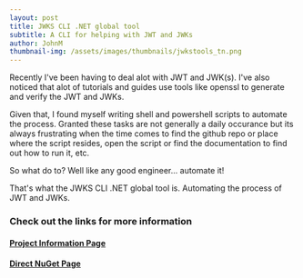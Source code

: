 ```yaml
---
layout: post
title: JWKS CLI .NET global tool
subtitle: A CLI for helping with JWT and JWKs
author: JohnM
thumbnail-img: /assets/images/thumbnails/jwkstools_tn.png
---
```


Recently I've been having to deal alot with JWT and JWK(s). I've also noticed that alot of tutorials and guides use tools like openssl to generate and verify the JWT and JWKs. 

Given that, I found myself writing shell and powershell scripts to automate the process. Granted these tasks are not generally a daily occurance but its always frustrating when the time comes to find the github repo or place where the script resides, open the script or find the documentation to find out how to run it, etc.

So what do to? Well like any good engineer... automate it!

That's what the JWKS CLI .NET global tool is. Automating the process of JWT and JWKs. 

### Check out the links for more information

#### [Project Information Page](/ghdocs/jwkstools)
#### [Direct NuGet Page](https://www.nuget.org/packages/jwks.tools/)
